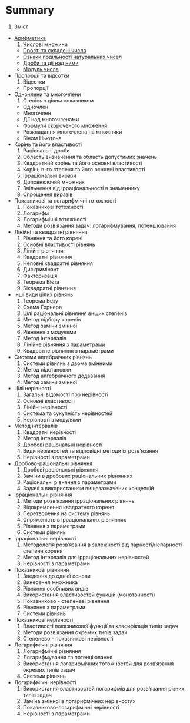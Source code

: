 # Summary

1. [Зміст](README.md)
* [Арифметика](1/chislovi_mnozhini.md)
   1. [Числовi множини](1/chislovi_mnozhini.md)
   * [Простi та складенi числа](1/prosti_ta_skladeni_chisla.md)
   * [Ознаки подiльностi натуральних чисел](1/oznaki_podilnosti_naturalnih_chisel.md)
   * [Дроби та дiї над ними](1/drobi_ta_di_nad_nimi.md)
   * [Модуль числа](1/modul_chisla.md)
* Пропорції та відсотки
   1. Відсотки
   * Пропорції
* Одночлени та многочлени
   1. Степiнь з цiлим показником
   * Одночлен
   * Многочлен
   * Дiї над многочленами
   * Формули скороченого множення
   * Розкладання многочлена на множники
   * Бiном Ньютона
* Корiнь та його властивостi
    1. Рацiональнi дроби
    2. Область визначення та область допустимих значень
    3. Квадратний корiнь та його основнi властивостi
    4. Корінь n-го степеня та його основні властивості
    5. Ірраціональні вирази
    6. Доповнюючий множник
    7. Звiльнення вiд iррацiональностi в знаменнику
    8. Спрощення виразiв
* Показниковi та логарифмiчнi тотожностi
    1. Показниковi тотожностi
    2. Логарифм
    3. Логарифмiчнi тотожностi
    4. Методи розв’язання задач: логарифмування, потенцiювання
* Лiнiйнi та квадратнi рiвняння
    1. Рівняння та його корені
    2. Основні властивості рівнянь
    3. Лiнiйнi рiвняння
    4. Квадратнi рiвняння
    5. Неповні квадратні рівняння
    6. Дискримiнант
    7. Факторизація
    8. Теорема Вiєта
    9. Бiквадратнi рiвняння
* Iншi види цiлих рiвнянь
    1. Теорема Безу
    2. Схема Горнера
    3. Цiлi рацiональнi рiвняння вищих степенів
    4. Метод підбору коренів
    5. Метод заміни змінної
    6. Рiвняння з модулями
    7. Метод інтервалів
    8. Лінійне рiвняння з параметрами
    9. Квадратне рівняння з параметрами
* Системи алгебраїчних рiвнянь
    1. Системи рівнянь з двома змінними
    2. Метод підстановки
    3. Метод алгебраїчного додавання
    4. Метод заміни змінної
* Цілі нерівності
    1. Загальні відомості про нерівності
    2. Основні властивості
    3. Лiнiйнi нерiвностi
    4. Система та сукупність нерівностей
    5. Нерiвностi з модулями
* Метод інтервалів
    1. Квадратні нерівності
    2. Метод інтервалів
    3. Дробовi рацiональнi нерiвності
    4. Види нерiвностей та вiдповiднi методи їх розв’язання
    5. Нерiвностi з параметрами
* Дробово-раціональні рівняння
    1. Дробовi рацiональнi рiвняння
    2. Замiни в дробових рацiональних рiвняннях
    3. Рацiональнi рiвняння з параметрами
    4. Задачi з використанням вищезазначених концепцiй
* Ірраціональні рівняння
    1. Методи розв’язання iррацiональних рiвнянь
    2. Вiдокремлення квадратного кореня
    3. Перетворення на систему рiвнянь
    4. Спряженiсть в iррацiональних рiвняннях
    5. Рiвняння з параметрами
    6. Системи рівнянь
* Ірраціональні нерівності
    1. Методологiя розв’язання в залежностi вiд парності/непарностi степеня кореня
    2. Метод iнтервалiв для iррацiональних нерiвностей
    3. Нерiвностi з параметрами
* Показникові рівняння
    1. Зведення до однiєї основи
    2. Винесення множника
    3. Рiвняння особливих видiв
    4. Використання властивостей функцiй (монотонностi)
    5. Показниково - степеневi рiвняння
    6. Рiвняння з параметрами
    7. Системи рівнянь
* Показникові нерівності
    1. Властивостi показникової функцiї та класифікація типiв задач
    2. Методи розв’язання окремих типiв задач
    3. Степенево - показниковi нерiвностi
* Логарифмічні рівняння
    1. Логарифмiчнi рiвняння
    2.  Логарифмування та потенцiювання
    3.  Використання логарифмiчних тотожностей для розв’язання окремих типiв задач
    4.  Системи рівнянь
* Логарифмічні нерівності
    1. Використання властивостей логарифмiв для розв’язання рiзних типiв задач
    2. Замiна змiнної в логарифмiчних нерiвностях
    3. Показниково-логарифмiчнi нерiвностi
    4. Нерiвностi з параметрами

